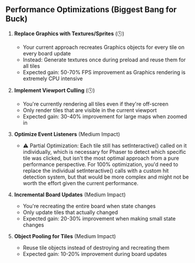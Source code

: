 ## Performance Optimizations (Biggest Bang for Buck)

1. **Replace Graphics with Textures/Sprites** (🕓)
   - Your current approach recreates Graphics objects for every tile on every board update
   - Instead: Generate textures once during preload and reuse them for all tiles
   - Expected gain: 50-70% FPS improvement as Graphics rendering is extremely CPU intensive

2. **Implement Viewport Culling** (🕓)
   - You're currently rendering all tiles even if they're off-screen
   - Only render tiles that are visible in the current viewport
   - Expected gain: 30-40% improvement for large maps when zoomed in

3. **Optimize Event Listeners** (Medium Impact)
   - ⚠️ Partial Optimization: Each tile still has setInteractive() called on it individually, which is necessary for Phaser to detect which specific tile was clicked, but isn't the most optimal approach from a pure performance perspective. For 100% optimization, you'd need to replace the individual setInteractive() calls with a custom hit detection system, but that would be more complex and might not be worth the effort given the current performance.

4. **Incremental Board Updates** (Medium Impact)
   - You're recreating the entire board when state changes
   - Only update tiles that actually changed
   - Expected gain: 20-30% improvement when making small state changes

5. **Object Pooling for Tiles** (Medium Impact)
   - Reuse tile objects instead of destroying and recreating them
   - Expected gain: 10-20% improvement during board updates

